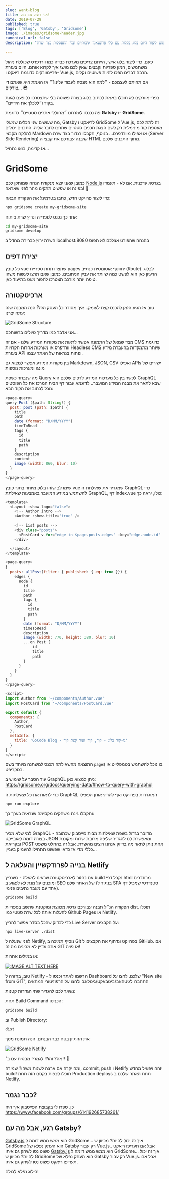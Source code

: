 ```yaml
---
slug: want-blog
title: אני רוצה גם כזה!
date: 2019-07-29
published: true
tags: ['Blog', 'Gatsby', 'Gridsome']
image: ./images/gridsome-header.jpg
canonical_url: false
description: "לא תאמינו כמה זה פשוט ליצור היום בלוג בקלות עם כלי פרונטאנד איכותיים ובלי התעסקות בצד שרת"

---
```

  

פעם, כדי ליצור בלוג אישי, הייתם צריכים מערכת כבדה כמו וורדפרס שכוללת ניהול משתמשים, המון ספריות וקבצים שאין לכם מושג איך לקרוא אותם.
היום בעזרת פריימוורקים כדוגמת ריאקט ו- Vue.js, הרבה דברים הפכו להיות פשוטים וקלים.

  

אם תהיתם לעצמכם - ״למה הוא מנסה לעבוד עלינו?״ אז האמת היא שאתם די צודקים... 😎

בפריימוורקים לא תוכלו באמת לכתוב בלוג בצורה פשוטה בלי שתצטרכו כל פעם לגעת בקוד ו״ללכלך את הידיים״.

  

פה נכנסו לעזרתנו ״מחוללי אתרים סטטיים״ כדוגמת **Gatsby** ו- **GridSome**.

מה שעושים שני הכלים שמעלי, Gatsby לריאקט ו GridSome ל Vue.js, זה לתת לכם מעטפת קוד מינימלית רק לשם הצגת תכנים סטטיים שתרצו לחבר אליה. התכנים יכולים להלקח מקבצי Mardown או אפילו מוורדפרס... בנוסף, תקבלו רנדור בצד שרת (Server Side Rendering) שיבנה עבורכם את קבצי ה HTML מתוך התכנים שלכם.

אז קדימה, בואו נתחיל...

# GridSome

כמובן שאני יוצא מנקודת הנחה שמותקן לכם [Node.js](https://nodejs.org/en/) בגרסא עדכנית. אם לא - תעמדו בפינה או שפשוט תתקינו מהר לפני שאראה! 👻


כדי ליצור פרויקט חדש, כתבו בטרמינל את הפקודה הבאה:
```bash
npx gridsome create my-gridsome-site
```

אחר כך נכנס לספרייה ונריץ שרת פיתוח
```bash
cd my-gridsome-site
gridsome develop
```

השרת ירוץ כברירת מחדל ב localhost:8080 בהנחה שהפורט אצלכם לא תפוס

## יצירת דפים

כל קובץ vue שתצרו תחת ספריית pages יתווסף אוטומטית כנתיב (Route) לבלוג. הרעיון כאן הוא לפשט כמה שיותר את עניין הניתובים. כמובן שאם תרצו לעשות משהו טיפה יותר מורכב תצטרכו לחפור מעט בתיעוד כאן.

## ארכיטקטורה

טוב אז הגיע הזמן להכנס קצת לעומק.. איך מסודר כל העסק הזה? הנה המבנה שזה עתה יצרנו:

![GridSome Structure](./images/gridsome.png)

אני אדבר כמו מדריך טיולים ברשותכם... 

מצד שמאל של התמונה אפשר לראות את מקורות המידע שלנו - אם זה CMS כדוגמת וורדפרס או מערכות אחרות הקרויות Headless CMS שיותר מתמקדות בהעברת מידע בעזרת API ופחות בנראות של האתר עצמו.

בין מקורות המידע אפשר למצוא גם Markdown, JSON, CSV ואפילו APIs ישירים של מונגו ומערכות נוספות

מה שנבחר כשפת Query לקשר בין כל מערכות המידע לדפים שלכם הוא GraphQL שבא לתאר את מבנה המידע המועבר.. לדוגמא עבור דף הבית המרכז את כל הפוסטים נוכל לכתוב את הקוד הבא:

```javascript
<page-query>
query Post ($path: String!) {
  post: post (path: $path) {
    title
    path
    date (format: "D/MM/YYYY")
    timeToRead
    tags {
      id
      title
      path
    }
    description
    content
    image (width: 860, blur: 10)
  }
}
</page-query>
```

שימו לב שזהו בלוק מיוחד בתוך קובץ vue שמגדיר את שאילתת ה GraphQL כדי להשתמש במידע המועבר באמצעות שאילתת GraphQL,
דף index.vue כולו, יראה כך:

```javascript
<template>
  <Layout :show-logo="false">
    <!-- Author intro -->
    <Author :show-title="true" />

    <!-- List posts -->
    <div class="posts">
      <PostCard v-for="edge in $page.posts.edges" :key="edge.node.id" :post="edge.node"/>
    </div>

  </Layout>
</template>

<page-query>
{
  posts: allPost(filter: { published: { eq: true }}) {
    edges {
      node {
        id
        title
        path
        tags {
          id
          title
          path
        }
        date (format: "D/MM/YYYY")
        timeToRead
        description
        image (width: 770, height: 380, blur: 10)
        ...on Post {
            id
            title
            path
        }
      }
    }
  }
}
</page-query>

<script>
import Author from '~/components/Author.vue'
import PostCard from '~/components/PostCard.vue'

export default {
  components: {
    Author,
    PostCard
  },
  metaInfo: {
    title: 'GoCode Blog - גו-קוד בלוג - קוד, קוד ועוד קצת קוד'
  }
}
</script>
```

התוצאה מהשאילתה תכנס למשתנה מיוחד בשם ```page$``` בו נוכל להשתמש בטמפלייט או בסקריפט.

עוד הסבר על שימוש ב GraphQL ניתן למצוא כאן:
https://gridsome.org/docs/querying-data/#how-to-query-with-graphql

כדי לראות את כל שאילתות ה GraphQL המוגדרות בפרויקט ואף להריץ אותן הפעילו
```bash
npm run explore
```

ותקבלו גינת משחקים מקסימה שנראית בערך כך:

![GridSome GraphQL](./images/gridsome-graphql.png)

למי שלא מכיר GraphQL - מדובר בגדול בשפת שאילתות מבית פייסבוק שכתובה בצורה דומה לאובייקט JSON ומאפשרת לנו להגדיר שליפה מרובת שדות ומקוננת ובקריאת POST אחת ניתן לתאר מה בדיוק אנחנו רוצים מהשרת. אבל זה בהחלט משפט כללי מדי אז כדאי שפשוט תתחילו להעמיק בעניין...


## בנייה לפרודקשיין והעלאה ל Netlify

אם נחזור לארכיטקטורה שראינו למעלה - כשנריץ build נקבל דפי html מרונדרים ומוכנים על מנת לא לפגוע ב SEO של האתר שלנו (בניגוד ל SPA סטנדרטי שמכיל דף אחד עם מעבר נתיבים פנימי).

```bash
gridsome build
```

הפקודה הנ״ל תבנה עבורכם גרסא מכווצת ומוקטנת שתשב בספריית dist. תוכלו להעלות אותה לכל שרת סטטי כמו Github Pages או Netlify.

כדי לבדוק שהכל בסדר אפשר להריץ  Live Server על הקבצים:

```bash
npx live-server ./dist
```

לפני שנעלה ל Netlify, נוסיף תמיכה ב Git בפרויקט ונדחוף את הקבצים ל GitHub.
אם אתם עדיין לא מבינים מה זה GIT אז פויה! 

או במילים אחרות:

[![IMAGE ALT TEXT HERE](https://img.youtube.com/vi/wB2c2EI3fPQ/0.jpg)](https://www.youtube.com/watch?v=wB2c2EI3fPQ)

טוב, בחזרה ל Netlify - הרשמו לאתר וכנסו ל Dashboard שלכם.
לחצו על "New site from GIT", התחברו לגיטהאב/ביטבאקט/גיטלאב ולחצו על הרפוזיטורי המתאים

נשאר לכם להגדיר שתי הגדרות קטנות:

תחת Build Command הכניסו:

```bash
gridsome build
```

וב Publish Directory:

```bash
dist
```

את ההיגיון בטח כבר הבנתם. הנה תמונת מסך

![GridSome Netlify](./images/gridsome-netlify.png)

מה? זהו?!
לגמרי! מבטיח עם ב׳!! 🤗

ומה יקרה אם ארצה לשנות משהו?
שמירה, commit, push ו Netlify יזהה ויפעיל מחדש build!
תוכלו לצפות בקסם הזה תחת Production deploys תחת האתר שלכם ב Netlify.

## כבר נגמר?

כן. ספרו לי בקבוצת הפייסבוק איך היה
https://www.facebook.com/groups/614192685738261/

## רגע, אבל מה עם Gatsby?

[Gatsby.js](https://www.gatsbyjs.org) הוא ממש ממש דומה ל GridSome... איך זה יכול להיות? מכיוון ש GridSome הוא העתק נפלא של Gatsby רק עבור Vue.js.. אבל אם תעדיפו ריאקט פשוט נסו לשחק גם איתו
[Gatsby.js](https://www.gatsbyjs.org) הוא ממש ממש דומה ל GridSome... איך זה יכול להיות? מכיוון ש GridSome הוא העתק נפלא של Gatsby רק עבור Vue.js. אבל אם תעדיפו ריאקט פשוט נסו לשחק גם איתו.


בילוג נפלא לכולם!
